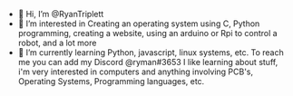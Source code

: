 - 👋 Hi, I’m @RyanTriplett
- 👀 I’m interested in Creating an operating system using C, Python programming, creating a website, using an arduino or Rpi to control a robot, and a lot more
- 🌱 I’m currently learning Python, javascript, linux systems, etc.
To  reach me you can add my Discord @ryman#3653
I like learning about stuff, i'm very interested in computers and anything involving PCB's, Operating Systems, Programming languages, etc.
